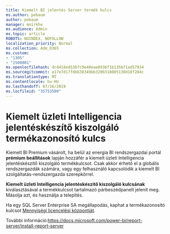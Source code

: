 ```yaml
---
title: Kiemelt BI jelentés Server termék kulcs
ms.author: pebaum
author: pebaum
manager: mnirkhe
ms.audience: Admin
ms.topic: article
ROBOTS: NOINDEX, NOFOLLOW
localization_priority: Normal
ms.collection: Adm_O365
ms.custom:
- "1305"
- "2500001"
ms.openlocfilehash: dc4418ed53bfc9e40eae8936f1b135b71ad57934
ms.sourcegitcommit: e17e7d17fdb638349bb320b318085138d18f284c
ms.translationtype: MT
ms.contentlocale: hu-HU
ms.lasthandoff: 07/16/2019
ms.locfileid: "35753500"
---
```

# <a name="power-bi-report-server-product-key"></a>Kiemelt üzleti Intelligencia jelentéskészítő kiszolgáló termékazonosító kulcs

Kiemelt BI Premium vásárolt, ha belül az energia BI rendszergazdai portál **prémium beállítások** lapján hozzáfér a kiemelt üzleti Intelligencia jelentéskészítő kiszolgáló termékkulcsot. Csak akkor érhető el a globális rendszergazdák számára, vagy egy felhasználó kapcsolódik a kiemelt BI szolgáltatás-rendszergazda szerepkörrel.

**Kiemelt üzleti Intelligencia jelentéskészítő kiszolgáló kulcsának** kiválasztásával a termékkulcsot tartalmazó párbeszédpanelt jelenít meg. Másolja azt, és használja a telepítés.

Ha egy SQL Server Enterprise SA megállapodás, kaphat a termékazonosító kulcsot [Mennyiségi licencelési központját](https://www.microsoft.com/Licensing/servicecenter/).

További információ:https://docs.microsoft.com/power-bi/report-server/install-report-server
